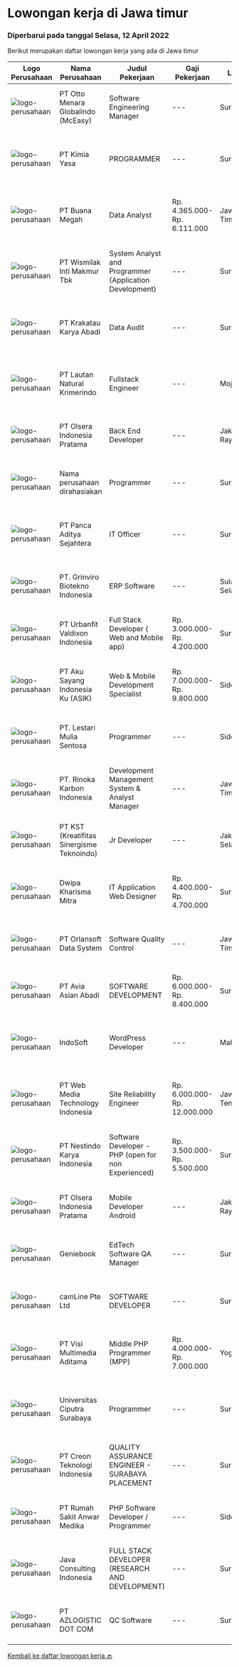 
  # Lowongan kerja di Jawa timur

  ### Diperbarui pada tanggal Selasa, 12 April 2022

  Berikut merupakan daftar lowongan kerja yang ada di Jawa timur

  |Logo Perusahaan | Nama Perusahaan | Judul Pekerjaan | Gaji Pekerjaan | Lokasi | Deskripsi | Tanggal diunggah | Pranala |
  | -------------- | --------------- | --------------- | --------- | --------- | -------------- | ------- | ----------- |
  |![logo-perusahaan](https://image-service-cdn.seek.com.au/f315f0c605a36ea3a033e6abb5c67515d4b00ff5/ee4dce1061f3f616224767ad58cb2fc751b8d2dc)|PT Otto Menara Globalindo (McEasy)|Software Engineering Manager|---|Surabaya|Job Description: Manage a team of high performing Software Engineer Give constructive and thoughtful feedback, nurturing, and create an inclusive...|Senin, 11 April 2022|https://www.jobstreet.co.id/id/job/software-engineering-manager-3841755?token=0~8d0bd76f-0fe5-437a-9a1c-bfed2646ec4a&sectionRank=1&jobId=jobstreet-id-job-3841755|
|![logo-perusahaan](https://i.ibb.co/sqvTCh9/112815900-stock-vector-no-image-available-icon-flat-vector.webp)|PT Kimia Yasa|PROGRAMMER|---|Surabaya|Deskripsi Pekerjaan :Melakukan pembuatan program untuk menunjang operasional perusahaan sesuai dengan target yang sudah ditetapkan.Kualifikasi yang...|Senin, 11 April 2022|https://www.jobstreet.co.id/id/job/programmer-3841726?token=0~8d0bd76f-0fe5-437a-9a1c-bfed2646ec4a&sectionRank=2&jobId=jobstreet-id-job-3841726|
|![logo-perusahaan](https://image-service-cdn.seek.com.au/f5b7b9757395961d781b9a9c80f1b5d06f063b87/ee4dce1061f3f616224767ad58cb2fc751b8d2dc)|PT Buana Megah|Data Analyst|Rp. 4.365.000-Rp. 6.111.000|Jawa Timur|Menyediakan berbagai jenis data yang dibutuhkan pihak managerial. Merancang analis data dari kebutuhan pengguna hingga desain solusi. Memberikan data...|Senin, 11 April 2022|https://www.jobstreet.co.id/id/job/data-analyst-3851397?token=0~8d0bd76f-0fe5-437a-9a1c-bfed2646ec4a&sectionRank=3&jobId=jobstreet-id-job-3851397|
|![logo-perusahaan](https://image-service-cdn.seek.com.au/021262e2a78c25ef96d01d23f3195c828ee6d47d/ee4dce1061f3f616224767ad58cb2fc751b8d2dc)|PT Wismilak Inti Makmur Tbk|System Analyst and Programmer (Application Development)|---|Surabaya|Kualifikasi : Minimal S1 Teknik Informatika dengan IPK minimal 3.0 Mempunyai pengalaman selama minimal 1 tahun di bidang iOS dan Android Development...|Senin, 11 April 2022|https://www.jobstreet.co.id/id/job/system-analyst-and-programmer-application-development-3851290?token=0~8d0bd76f-0fe5-437a-9a1c-bfed2646ec4a&sectionRank=4&jobId=jobstreet-id-job-3851290|
|![logo-perusahaan](https://image-service-cdn.seek.com.au/b2d1f3ffed82713bb6c2c91fa675bbfd0cfb2ac6/ee4dce1061f3f616224767ad58cb2fc751b8d2dc)|PT Krakatau Karya Abadi|Data Audit|---|Surabaya|Data Audit Surabaya, IndonesiaAbout SuperWe are a group of business enthusiasts, scientists, communicators, designers, productive mothers and many...|Senin, 11 April 2022|https://www.jobstreet.co.id/id/job/data-audit-3851130?token=0~8d0bd76f-0fe5-437a-9a1c-bfed2646ec4a&sectionRank=5&jobId=jobstreet-id-job-3851130|
|![logo-perusahaan](https://image-service-cdn.seek.com.au/b748981387a7675e8ba20c556661ea6420f5e17f/ee4dce1061f3f616224767ad58cb2fc751b8d2dc)|PT Lautan Natural Krimerindo|Fullstack Engineer|---|Mojokerto|Membangun aplikasi baik web maupun mobile (Android) untuk membantu data collection dan operasional perusahaan. Mengidentifikasi, mendesign, dan...|Senin, 11 April 2022|https://www.jobstreet.co.id/id/job/fullstack-engineer-3851478?token=0~8d0bd76f-0fe5-437a-9a1c-bfed2646ec4a&sectionRank=6&jobId=jobstreet-id-job-3851478|
|![logo-perusahaan](https://image-service-cdn.seek.com.au/90e9bb2e5bcac40b68d491aafb34203d371349a1/ee4dce1061f3f616224767ad58cb2fc751b8d2dc)|PT Olsera Indonesia Pratama|Back End Developer|---|Jakarta Raya|Responsibilities: Development in an AGILE environment Create good product with accessibility and security compliance Create good product with...|Minggu, 10 April 2022|https://www.jobstreet.co.id/id/job/back-end-developer-3840570?token=0~8d0bd76f-0fe5-437a-9a1c-bfed2646ec4a&sectionRank=7&jobId=jobstreet-id-job-3840570|
|![logo-perusahaan](https://i.ibb.co/sqvTCh9/112815900-stock-vector-no-image-available-icon-flat-vector.webp)|Nama perusahaan dirahasiakan|Programmer|---|Surabaya|Syarat1.      Pendidikan min S1 Informatika2.      Usia max 27 tahun3.      Bisa memprogram android4.      Mampu berkerjasama dalam Tim|Senin, 11 April 2022|https://www.jobstreet.co.id/id/job/programmer-3851108?token=0~8d0bd76f-0fe5-437a-9a1c-bfed2646ec4a&sectionRank=8&jobId=jobstreet-id-job-3851108|
|![logo-perusahaan](https://image-service-cdn.seek.com.au/e996a07f66fca6ae4717e5f390dfd6ac151e1061/ee4dce1061f3f616224767ad58cb2fc751b8d2dc)|PT Panca Aditya Sejahtera|IT Officer|---|Surabaya|DESKRIPSI PEKERJAAN : Mengerti dan memahami hardware &amp; instalasi software Mengerti dan memahami konsep jaringan LAN Mengerti dan memahami struktur...|Kamis, 07 April 2022|https://www.jobstreet.co.id/id/job/it-officer-3848236?token=0~8d0bd76f-0fe5-437a-9a1c-bfed2646ec4a&sectionRank=9&jobId=jobstreet-id-job-3848236|
|![logo-perusahaan](https://image-service-cdn.seek.com.au/62ebe6f282d626efda93baa9353fe3d61c7843dd/ee4dce1061f3f616224767ad58cb2fc751b8d2dc)|PT. Grinviro Biotekno Indonesia|ERP Software|---|Sulawesi Selatan|Deskripsi Pekerjaan : Membuat dan mendesign program sesuai kebutuhan perusahaan Melakukan perubahan program sesuai perkembangan dan kebutuhan...|Senin, 11 April 2022|https://www.jobstreet.co.id/id/job/erp-software-3850596?token=0~8d0bd76f-0fe5-437a-9a1c-bfed2646ec4a&sectionRank=10&jobId=jobstreet-id-job-3850596|
|![logo-perusahaan](https://image-service-cdn.seek.com.au/37c7cee46c32ed22400b1b7bfd006a84b6b8aa4b/ee4dce1061f3f616224767ad58cb2fc751b8d2dc)|PT Urbanfit Valdixon Indonesia|Full Stack  Developer ( Web and Mobile app)|Rp. 3.000.000-Rp. 4.200.000|Surabaya|Job Description:Develop Front-end and Back -end system for web and mobile app (full app life-cycle: concept, design, build, test deploy, and...|Senin, 11 April 2022|https://www.jobstreet.co.id/id/job/full-stack-developer-web-and-mobile-app-3851137?token=0~8d0bd76f-0fe5-437a-9a1c-bfed2646ec4a&sectionRank=11&jobId=jobstreet-id-job-3851137|
|![logo-perusahaan](https://image-service-cdn.seek.com.au/5f879a2b25c8f0587d96f1dfef8f362389c2997d/ee4dce1061f3f616224767ad58cb2fc751b8d2dc)|PT Aku Sayang Indonesia Ku (ASIK)|Web & Mobile Development Specialist|Rp. 7.000.000-Rp. 9.800.000|Sidoarjo|Syarat pekerjaan:Pendidikan &amp; Pengalaman• Memiliki minimal Gelar Sarjana di bidang terkait, seperti ilmu komputer, pemrograman web, desain grafis...|Sabtu, 09 April 2022|https://www.jobstreet.co.id/id/job/web-mobile-development-specialist-3839574?token=0~8d0bd76f-0fe5-437a-9a1c-bfed2646ec4a&sectionRank=12&jobId=jobstreet-id-job-3839574|
|![logo-perusahaan](https://image-service-cdn.seek.com.au/6340810020c6ac51e62e122dc7bf15342d58b15c/ee4dce1061f3f616224767ad58cb2fc751b8d2dc)|PT. Lestari Mulia Sentosa|Programmer|---|Sidoarjo|Usia maksimal 30 tahun Kandidat harus memiliki setidaknya Gelar Sarjana di Segala Jurusan dengan IPK minimal 3.00 Setidaknya memiliki 2 tahun...|Sabtu, 09 April 2022|https://www.jobstreet.co.id/id/job/programmer-3833904?token=0~8d0bd76f-0fe5-437a-9a1c-bfed2646ec4a&sectionRank=13&jobId=jobstreet-id-job-3833904|
|![logo-perusahaan](https://image-service-cdn.seek.com.au/4f9403f1dabc9a9643298dc2e48acb3b254f303a/ee4dce1061f3f616224767ad58cb2fc751b8d2dc)|PT. Rinoka Karbon Indonesia|Development Management System & Analyst Manager|---|Jawa Timur|Job Description: Analyzing and updating the Organizational Structure, as well as synchronizing the Organizational Structure with the MPP Reviewing...|Sabtu, 09 April 2022|https://www.jobstreet.co.id/id/job/development-management-system-analyst-manager-3850206?token=0~8d0bd76f-0fe5-437a-9a1c-bfed2646ec4a&sectionRank=14&jobId=jobstreet-id-job-3850206|
|![logo-perusahaan](https://image-service-cdn.seek.com.au/e3be1fde033925da45bc955674b6f3ed7273ff99/ee4dce1061f3f616224767ad58cb2fc751b8d2dc)|PT KST (Kreatifitas Sinergisme Teknoindo)|Jr Developer|---|Jakarta Selatan|This could be the very first step towards an exciting career in IT. We are calling all talented junior and fresh grads to join a 3 months intense...|Minggu, 10 April 2022|https://www.jobstreet.co.id/id/job/jr-developer-3840221?token=0~8d0bd76f-0fe5-437a-9a1c-bfed2646ec4a&sectionRank=15&jobId=jobstreet-id-job-3840221|
|![logo-perusahaan](https://image-service-cdn.seek.com.au/54e0627964432e984c4f967d3b151603d3b2c407/ee4dce1061f3f616224767ad58cb2fc751b8d2dc)|Dwipa Kharisma Mitra|IT Application Web Designer|Rp. 4.400.000-Rp. 4.700.000|Surabaya|Pekerjaan: Pembuatan aplikasi web menggunakan Laravel, CI, Javascript dll, website design menggunakan Javascript, PHP, wordpress, dll dan pengembangan...|Sabtu, 09 April 2022|https://www.jobstreet.co.id/id/job/it-application-web-designer-3850199?token=0~8d0bd76f-0fe5-437a-9a1c-bfed2646ec4a&sectionRank=16&jobId=jobstreet-id-job-3850199|
|![logo-perusahaan](https://image-service-cdn.seek.com.au/a4b7314bc64b1e8b1ea0cb6439f456cb457c8381/ee4dce1061f3f616224767ad58cb2fc751b8d2dc)|PT Orlansoft Data System|Software Quality Control|---|Jawa Timur|Deskripsi pekerjaan: Bertanggung jawab untuk memastikan kualitas software Melakukan semua jenis pengujian software termasuk fungsionalitas, interaksi...|Minggu, 10 April 2022|https://www.jobstreet.co.id/id/job/software-quality-control-3841000?token=0~8d0bd76f-0fe5-437a-9a1c-bfed2646ec4a&sectionRank=17&jobId=jobstreet-id-job-3841000|
|![logo-perusahaan](https://image-service-cdn.seek.com.au/17e751ece5eb090f72dc8d998b02ff845d570ca4/ee4dce1061f3f616224767ad58cb2fc751b8d2dc)|PT Avia Asian Abadi|SOFTWARE DEVELOPMENT|Rp. 6.000.000-Rp. 8.400.000|Surabaya|Kualifikasi :1.      Usia maksimal 40 tahun2.      Tidak menerima Freelance team3.      Teliti , rajin dan rapi4.      Mampu bekerja dibawah tekanan...|Minggu, 10 April 2022|https://www.jobstreet.co.id/id/job/software-development-3840449?token=0~8d0bd76f-0fe5-437a-9a1c-bfed2646ec4a&sectionRank=18&jobId=jobstreet-id-job-3840449|
|![logo-perusahaan](https://image-service-cdn.seek.com.au/fbd57a90b36e6d6fe13c8e714c23f2e07616d0cb/ee4dce1061f3f616224767ad58cb2fc751b8d2dc)|IndoSoft|WordPress Developer|---|Malang|Kami mencari WordPress Developer (bukan pengguna WordPress).Tanggung Jawab Menginstal plugin WordPress dan menyesuaikannya dengan theme yang ada agar...|Minggu, 10 April 2022|https://www.jobstreet.co.id/id/job/wordpress-developer-3840446?token=0~8d0bd76f-0fe5-437a-9a1c-bfed2646ec4a&sectionRank=19&jobId=jobstreet-id-job-3840446|
|![logo-perusahaan](https://image-service-cdn.seek.com.au/fe6569d61098f35222743f282f496686f78aefd7/ee4dce1061f3f616224767ad58cb2fc751b8d2dc)|PT Web Media Technology Indonesia|Site Reliability Engineer|Rp. 6.000.000-Rp. 12.000.000|Jawa Tengah|We are Niagahoster, a tech company based in Yogyakarta that provides web-hosting services. To achieve the highest levels of availability, performance...|Selasa, 12 April 2022|https://www.jobstreet.co.id/id/job/site-reliability-engineer-3852264?token=0~8d0bd76f-0fe5-437a-9a1c-bfed2646ec4a&sectionRank=20&jobId=jobstreet-id-job-3852264|
|![logo-perusahaan](https://image-service-cdn.seek.com.au/b43aa64d5ee7e69e947a76a2019060da5bc227a4/ee4dce1061f3f616224767ad58cb2fc751b8d2dc)|PT Nestindo Karya Indonesia|Software Developer - PHP (open for non Experienced)|Rp. 3.500.000-Rp. 5.500.000|Surabaya|Deskripsi Pekerjaan Mahir dalam bahasa pemprograman PHP dan berpengalaman minimal 1 tahun. Dapat dan menggunakan Sistem Database MySQL. Mempunyai...|Minggu, 10 April 2022|https://www.jobstreet.co.id/id/job/software-developer-php-open-for-non-experienced-3840676?token=0~8d0bd76f-0fe5-437a-9a1c-bfed2646ec4a&sectionRank=21&jobId=jobstreet-id-job-3840676|
|![logo-perusahaan](https://image-service-cdn.seek.com.au/90e9bb2e5bcac40b68d491aafb34203d371349a1/ee4dce1061f3f616224767ad58cb2fc751b8d2dc)|PT Olsera Indonesia Pratama|Mobile Developer Android|---|Jakarta Raya|Responsibilities: Development in an AGILE environment Create good product with accessibility and security compliance Create good product with...|Senin, 11 April 2022|https://www.jobstreet.co.id/id/job/mobile-developer-android-3852064?token=0~8d0bd76f-0fe5-437a-9a1c-bfed2646ec4a&sectionRank=22&jobId=jobstreet-id-job-3852064|
|![logo-perusahaan](https://image-service-cdn.seek.com.au/13804b394dc9a5ab5665090f631e1e655e021f78/ee4dce1061f3f616224767ad58cb2fc751b8d2dc)|Geniebook|EdTech Software QA Manager|---|Surabaya|Loved by over 150,000 users, Geniebook is a powerful suite of online learning products designed to help students accelerate their academic performance...|Minggu, 10 April 2022|https://www.jobstreet.co.id/id/job/edtech-software-qa-manager-9432764/origin/sg?token=0~8d0bd76f-0fe5-437a-9a1c-bfed2646ec4a&sectionRank=23&jobId=jobstreet-sg-job-9432764|
|![logo-perusahaan](https://image-service-cdn.seek.com.au/19b64dc0cc941a960602e28f7d4304abd327b95c/ee4dce1061f3f616224767ad58cb2fc751b8d2dc)|camLine  Pte Ltd|SOFTWARE DEVELOPER|---|Surabaya|Currently is work-from-home arrangement until further noticeJob Description : Involve in the entire development cycle from requirements analysis to...|Senin, 11 April 2022|https://www.jobstreet.co.id/id/job/software-developer-3851508?token=0~8d0bd76f-0fe5-437a-9a1c-bfed2646ec4a&sectionRank=24&jobId=jobstreet-id-job-3851508|
|![logo-perusahaan](https://image-service-cdn.seek.com.au/77d5dc00becab49233feb1de82d916f236fba28a/ee4dce1061f3f616224767ad58cb2fc751b8d2dc)|PT Visi Multimedia Aditama|Middle PHP Programmer (MPP)|Rp. 4.000.000-Rp. 7.000.000|Yogyakarta|Requirements: Candidate must possess at least a Diploma, Bachelor's Degree, Art/ Design/ Creative Multimedia, Computer Science/Information Technology,...|Senin, 11 April 2022|https://www.jobstreet.co.id/id/job/middle-php-programmer-mpp-3850684?token=0~8d0bd76f-0fe5-437a-9a1c-bfed2646ec4a&sectionRank=25&jobId=jobstreet-id-job-3850684|
|![logo-perusahaan](https://image-service-cdn.seek.com.au/61a668e162fedd86ae00bf43a51fd84e73670ff7/ee4dce1061f3f616224767ad58cb2fc751b8d2dc)|Universitas Ciputra Surabaya|Programmer|---|Surabaya|Memiliki pengalaman menggunakan metode SDLC dalam pembuatan aplikasi web menggunakan PHP dengan framework Codelgniter, HTML5, CSS3, dan JQuery...|Sabtu, 09 April 2022|https://www.jobstreet.co.id/id/job/programmer-3833123?token=0~8d0bd76f-0fe5-437a-9a1c-bfed2646ec4a&sectionRank=26&jobId=jobstreet-id-job-3833123|
|![logo-perusahaan](https://image-service-cdn.seek.com.au/78901259d4decf231e925fe499347bc599591a6f/ee4dce1061f3f616224767ad58cb2fc751b8d2dc)|PT Creon Teknologi Indonesia|QUALITY ASSURANCE ENGINEER - SURABAYA PLACEMENT|---|Surabaya|Job Responsibilities: Software testing of e-Commerce and websites. Prepare and set up test framework and environment. Participate in software design...|Minggu, 10 April 2022|https://www.jobstreet.co.id/id/job/quality-assurance-engineer-surabaya-placement-3840951?token=0~8d0bd76f-0fe5-437a-9a1c-bfed2646ec4a&sectionRank=27&jobId=jobstreet-id-job-3840951|
|![logo-perusahaan](https://image-service-cdn.seek.com.au/3a6c2b428606f5e003e4942f9212030098d2ff6b/ee4dce1061f3f616224767ad58cb2fc751b8d2dc)|PT Rumah Sakit Anwar Medika|PHP Software Developer / Programmer|---|Sidoarjo|1. Mahir pemrograman PHP dan menguasai framework Laravel &amp; CodeIgniter2. Menguasai database Postgresql dan mySQL3. Menyertakan link github source...|Jumat, 08 April 2022|https://www.jobstreet.co.id/id/job/php-software-developer-programmer-3831668?token=0~8d0bd76f-0fe5-437a-9a1c-bfed2646ec4a&sectionRank=28&jobId=jobstreet-id-job-3831668|
|![logo-perusahaan](https://image-service-cdn.seek.com.au/74237b4ff1337ae2401fd4ef4cbf95058e8e8a86/ee4dce1061f3f616224767ad58cb2fc751b8d2dc)|Java Consulting Indonesia|FULL STACK DEVELOPER (RESEARCH AND DEVELOPMENT)|---|Surabaya|Qualification: Candidate must at least Bachelor Degree in Computer Science/Information Technology orSystem Information or equivalent Expert on OOP...|Sabtu, 09 April 2022|https://www.jobstreet.co.id/id/job/full-stack-developer-research-and-development-3833423?token=0~8d0bd76f-0fe5-437a-9a1c-bfed2646ec4a&sectionRank=29&jobId=jobstreet-id-job-3833423|
|![logo-perusahaan](https://image-service-cdn.seek.com.au/28bed750f058de2045a9209dd4fc19da0096cd8c/ee4dce1061f3f616224767ad58cb2fc751b8d2dc)|PT AZLOGISTIC DOT COM|QC Software|---|Surabaya|Usia maksimal 30 tahun· Jurusan D3/S1 Teknik Informatika, Sistem Informasi atau setara· Memiliki pengalaman di bidang yang sesuai untuk posisi ini...|Jumat, 08 April 2022|https://www.jobstreet.co.id/id/job/qc-software-3849243?token=0~8d0bd76f-0fe5-437a-9a1c-bfed2646ec4a&sectionRank=30&jobId=jobstreet-id-job-3849243|


  [Kembali ke daftar lowongan kerja 🔙](../README.md#daftar-lowongan-kerja)
  